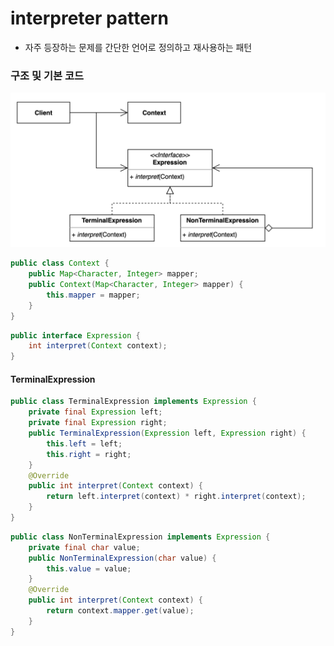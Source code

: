# interpreter pattern
- 자주 등장하는 문제를 간단한 언어로 정의하고 재사용하는 패턴

### 구조 및 기본 코드 
![img.png](img.png)

```java
public class Context {
    public Map<Character, Integer> mapper;
    public Context(Map<Character, Integer> mapper) {
        this.mapper = mapper;
    }
}
```

```java
public interface Expression {
    int interpret(Context context);
}
```
#### TerminalExpression 
```java
public class TerminalExpression implements Expression {
    private final Expression left;
    private final Expression right;
    public TerminalExpression(Expression left, Expression right) {
        this.left = left;
        this.right = right;
    }
    @Override
    public int interpret(Context context) {
        return left.interpret(context) * right.interpret(context);
    }
}
```

```java
public class NonTerminalExpression implements Expression {
    private final char value;
    public NonTerminalExpression(char value) {
        this.value = value;
    }
    @Override
    public int interpret(Context context) {
        return context.mapper.get(value);
    }
}
```